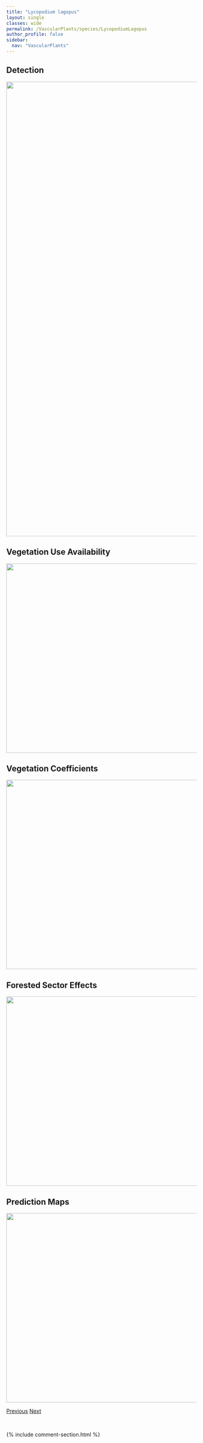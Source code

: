 ```yaml
---
title: "Lycopodium lagopus"
layout: single
classes: wide
permalink: /VascularPlants/species/LycopodiumLagopus
author_profile: false
sidebar:
  nav: "VascularPlants"
---
```


<h2>Detection</h2>

<a href="https://drive.google.com/uc?export=view&id=16csFeNi5sR1vOGOFyGTmRq-IdCudaPDY">
<img src="https://drive.google.com/uc?export=view&id=16csFeNi5sR1vOGOFyGTmRq-IdCudaPDY" height = "1200" width = "800">
</a>


<h2>Vegetation Use Availability</h2>

<a href="https://drive.google.com/uc?export=view&id=1icFFkHhAHL3hIW5ifcgSaWJqrZYq2JSh">
<img src="https://drive.google.com/uc?export=view&id=1icFFkHhAHL3hIW5ifcgSaWJqrZYq2JSh" height = "500" width = "1000">
</a>


<h2>Vegetation Coefficients</h2>

<a href="https://drive.google.com/uc?export=view&id=1jLOZenE8DAjMd9mGqpnYpZNNq86F21yI">
<img src="https://drive.google.com/uc?export=view&id=1jLOZenE8DAjMd9mGqpnYpZNNq86F21yI" height = "500" width = "1000">
</a>


<h2>Forested Sector Effects</h2>

<a href="https://drive.google.com/uc?export=view&id=1ona9I_Q5DNytrI2BPCNLaj5B0uOyTNY5">
<img src="https://drive.google.com/uc?export=view&id=1ona9I_Q5DNytrI2BPCNLaj5B0uOyTNY5" height = "500" width = "1000">
</a>


<h2>Prediction Maps</h2>

<a href="https://drive.google.com/uc?export=view&id=1i7LzLmvqJeu3sRnFTFbW7ybpJJ6rf4fP">
<img src="https://drive.google.com/uc?export=view&id=1i7LzLmvqJeu3sRnFTFbW7ybpJJ6rf4fP" height = "500" width = "1000">
</a>


<a href="/DevelopmentWebsite/VascularPlants/species/LuzulaSpicata" class="pagination--pager" title="Luzula spicata">Previous</a> <a href="/DevelopmentWebsite/VascularPlants/species/LycopusAmericanus" class="pagination--pager" title="Lycopus americanus">Next</a>

<p>&nbsp;</p>

{% include comment-section.html %}
